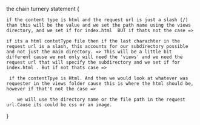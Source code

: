 the chain turnery statement {

    if the content type is html and the request url is just a slash (/) than this will be the value and we set the path name using the views directory, and we set if for index.html  BUT if thats not the case => 

    if its a html contetType file then if the last charachter in the request url is a slash, this accounts for our subdirectory possible and not just the main directory. => This will be a little bit different cause we not only will need the 'views' and we need the request url that will specify the subdirectory and we set if for index.html . But if not thats case => 

     if the contentTpye is Html. And then we would look at whatever was requester in the views folder cause this is where the html should be, however if that't not the case =>
    
        we will use the directory name or the file path in the request url.Cause its could be css or an image.

}